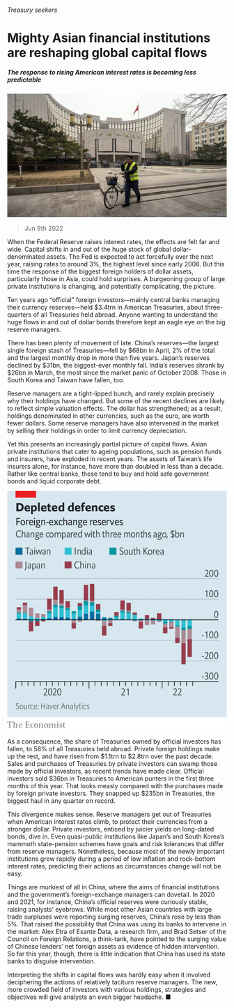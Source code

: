 ###### Treasury seekers

# Mighty Asian financial institutions are reshaping global capital flows 

##### The response to rising American interest rates is becoming less predictable 

![image](images/20220611_FNP503.jpg) 

> Jun 9th 2022 

When the Federal Reserve raises interest rates, the effects are felt far and wide. Capital shifts in and out of the huge stock of global dollar-denominated assets. The Fed is expected to act forcefully over the next year, raising rates to around 3%, the highest level since early 2008. But this time the response of the biggest foreign holders of dollar assets, particularly those in Asia, could hold surprises. A burgeoning group of large private institutions is changing, and potentially complicating, the picture.

Ten years ago “official” foreign investors—mainly central banks managing their currency reserves—held $3.4trn in American Treasuries, about three-quarters of all Treasuries held abroad. Anyone wanting to understand the huge flows in and out of dollar bonds therefore kept an eagle eye on the big reserve managers. 

There has been plenty of movement of late. China’s reserves—the largest single foreign stash of Treasuries—fell by $68bn in April, 2% of the total and the largest monthly drop in more than five years. Japan’s reserves declined by $31bn, the biggest-ever monthly fall. India’s reserves shrank by $26bn in March, the most since the market panic of October 2008. Those in South Korea and Taiwan have fallen, too. 

Reserve managers are a tight-lipped bunch, and rarely explain precisely why their holdings have changed. But some of the recent declines are likely to reflect simple valuation effects. The dollar has strengthened; as a result, holdings denominated in other currencies, such as the euro, are worth fewer dollars. Some reserve managers have also intervened in the market by selling their holdings in order to limit currency depreciation. 

Yet this presents an increasingly partial picture of capital flows. Asian private institutions that cater to ageing populations, such as pension funds and insurers, have exploded in recent years. The assets of Taiwan’s life insurers alone, for instance, have more than doubled in less than a decade. Rather like central banks, these tend to buy and hold safe government bonds and liquid corporate debt.

![image](images/20220611_FNC548.png) 


As a consequence, the share of Treasuries owned by official investors has fallen, to 58% of all Treasuries held abroad. Private foreign holdings make up the rest, and have risen from $1.1trn to $2.8trn over the past decade. Sales and purchases of Treasuries by private investors can swamp those made by official investors, as recent trends have made clear. Official investors sold $36bn in Treasuries to American punters in the first three months of this year. That looks measly compared with the purchases made by foreign private investors. They snapped up $235bn in Treasuries, the biggest haul in any quarter on record. 

This divergence makes sense. Reserve managers get out of Treasuries when American interest rates climb, to protect their currencies from a stronger dollar. Private investors, enticed by juicier yields on long-dated bonds, dive in. Even quasi-public institutions like Japan’s and South Korea’s mammoth state-pension schemes have goals and risk tolerances that differ from reserve managers. Nonetheless, because most of the newly important institutions grew rapidly during a period of low inflation and rock-bottom interest rates, predicting their actions as circumstances change will not be easy. 

Things are murkiest of all in China, where the aims of financial institutions and the government’s foreign-exchange managers can dovetail. In 2020 and 2021, for instance, China’s official reserves were curiously stable, raising analysts’ eyebrows. While most other Asian countries with large trade surpluses were reporting surging reserves, China’s rose by less than 5%. That raised the possibility that China was using its banks to intervene in the market: Alex Etra of Exante Data, a research firm, and Brad Setser of the Council on Foreign Relations, a think-tank, have pointed to the surging value of Chinese lenders’ net foreign assets as evidence of hidden intervention. So far this year, though, there is little indication that China has used its state banks to disguise intervention. 

Interpreting the shifts in capital flows was hardly easy when it involved deciphering the actions of relatively taciturn reserve managers. The new, more crowded field of investors with various holdings, strategies and objectives will give analysts an even bigger headache. ■


